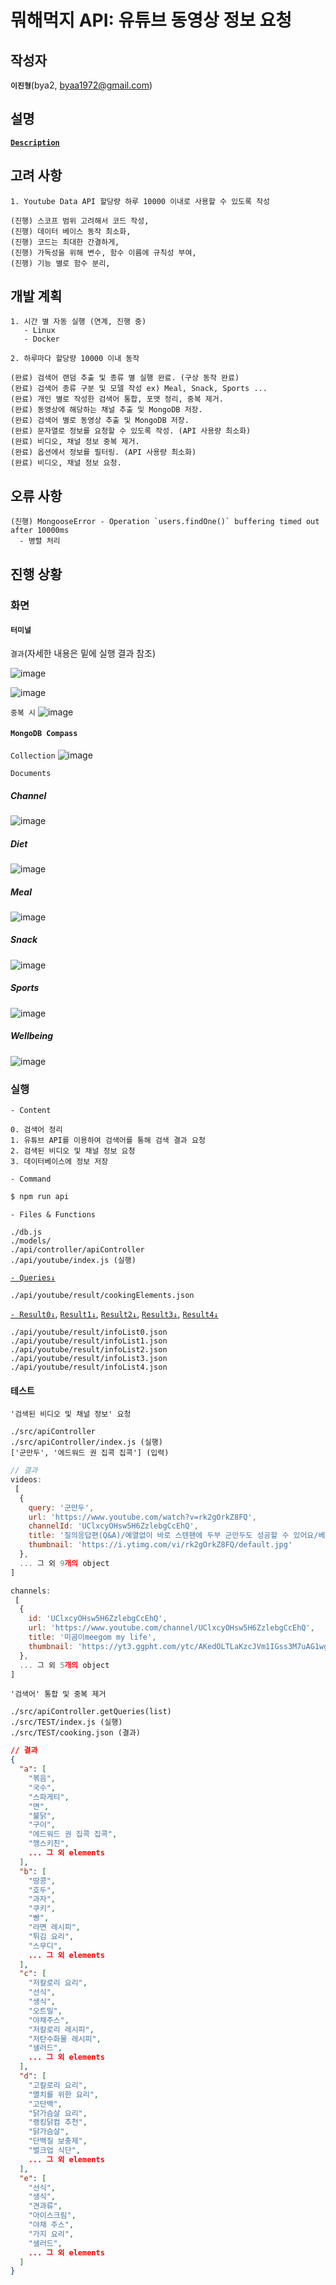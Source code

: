 # **뭐해먹지 API: 유튜브 동영상 정보 요청**

## **작성자**
**`이진형`**(bya2, byaa1972@gmail.com)

## **설명**
[**`Description`**]()

## **고려 사항**
```
1. Youtube Data API 할당량 하루 10000 이내로 사용할 수 있도록 작성

(진행) 스코프 범위 고려해서 코드 작성,
(진행) 데이터 베이스 동작 최소화,
(진행) 코드는 최대한 간결하게,
(진행) 가독성을 위해 변수, 함수 이름에 규칙성 부여,
(진행) 기능 별로 함수 분리,
```

## **개발 계획**
```
1. 시간 별 자동 실행 (연계, 진행 중)
   - Linux
   - Docker

2. 하루마다 할당량 10000 이내 동작

(완료) 검색어 랜덤 추출 및 종류 별 실행 완료. (구상 동작 완료)
(완료) 검색어 종류 구분 및 모델 작성 ex) Meal, Snack, Sports ...
(완료) 개인 별로 작성한 검색어 통합, 포맷 정리, 중복 제거.
(완료) 동영상에 해당하는 채널 추출 및 MongoDB 저장.
(완료) 검색어 별로 동영상 추출 및 MongoDB 저장.
(완료) 문자열로 정보를 요청할 수 있도록 작성. (API 사용량 최소화)
(완료) 비디오, 채널 정보 중복 제거.
(완료) 옵션에서 정보를 필터링. (API 사용량 최소화)
(완료) 비디오, 채널 정보 요청.
```

## **오류 사항**
```
(진행) MongooseError - Operation `users.findOne()` buffering timed out after 10000ms
  - 병렬 처리
```

## **진행 상황**

### **화면**

#### **`터미널`**

`결과`(자세한 내용은 밑에 실행 결과 참조)

![image](https://user-images.githubusercontent.com/61080445/133105463-45d51997-054a-475a-b3fe-7b2b3e4174f4.png)

![image](https://user-images.githubusercontent.com/61080445/133105281-fc314fb9-cdd5-4d1b-b09b-b2844da1977b.png)

`중복 시`
![image](https://user-images.githubusercontent.com/61080445/133105672-f072b544-7069-4049-b4e4-cd544931dc53.png)

#### **`MongoDB Compass`**

`Collection`
![image](https://user-images.githubusercontent.com/61080445/133109438-4fb22c84-ac0e-436c-bd28-aa8ba73d84fe.png)

`Documents`  
##### Channel
![image](https://user-images.githubusercontent.com/61080445/133109655-1783465d-b882-4dc5-93df-fa5fd930becf.png)

##### Diet
![image](https://user-images.githubusercontent.com/61080445/133109736-c1b0e1d1-967d-4f97-8862-856d11140ab8.png)

##### Meal
![image](https://user-images.githubusercontent.com/61080445/133109844-b1ce35f8-be37-416a-87d6-c9dd107283bc.png)

##### Snack
![image](https://user-images.githubusercontent.com/61080445/133110108-51c5e868-9136-4470-814a-02e9608a7359.png)

##### Sports
![image](https://user-images.githubusercontent.com/61080445/133110221-cc35ec16-9e5f-419b-bdd6-b147016c9203.png)

##### Wellbeing
![image](https://user-images.githubusercontent.com/61080445/133110366-702847a8-b723-42c1-a069-b88aa8d50627.png)

### **실행**

`- Content`
```
0. 검색어 정리
1. 유튜브 API를 이용하여 검색어를 통해 검색 결과 요청
2. 검색된 비디오 및 채널 정보 요청
3. 데이터베이스에 정보 저장
```

`- Command`
```sh
$ npm run api
```

`- Files & Functions`
```
./db.js
./models/
./api/controller/apiController
./api/youtube/index.js (실행)
```

[`- Queries↓`](https://github.com/KNUT-Mohaemookji/mohaemookji/blob/main/api/youtube/result/cookingElements.json)
```
./api/youtube/result/cookingElements.json
```

[`- Result0↓`](https://github.com/KNUT-Mohaemookji/mohaemookji/blob/main/api/youtube/result/infoList0.json),
[`Result1↓`](https://github.com/KNUT-Mohaemookji/mohaemookji/blob/main/api/youtube/result/infoList1.json),
[`Result2↓`](https://github.com/KNUT-Mohaemookji/mohaemookji/blob/main/api/youtube/result/infoList2.json),
[`Result3↓`](https://github.com/KNUT-Mohaemookji/mohaemookji/blob/main/api/youtube/result/infoList3.json),
[`Result4↓`](https://github.com/KNUT-Mohaemookji/mohaemookji/blob/main/api/youtube/result/infoList4.json)
```
./api/youtube/result/infoList0.json
./api/youtube/result/infoList1.json
./api/youtube/result/infoList2.json
./api/youtube/result/infoList3.json
./api/youtube/result/infoList4.json
```

#### **테스트**
`'검색된 비디오 및 채널 정보' 요청`
```
./src/apiController
./src/apiController/index.js (실행)
['군만두', '에드워드 권 집콕 집콕'] (입력)
```
```js
// 결과
videos:
 [
  {
    query: '군만두',
    url: 'https://www.youtube.com/watch?v=rk2gOrkZ8FQ',
    channelId: 'UClxcyOHsw5H6ZzlebgCcEhQ',
    title: '질의응답편(Q&A)/예열없이 바로 스텐팬에 두부 군만두도 성공할 수 있어요/베이컨 프렌치토스트 /두부구이 바삭군만두 /새우브로콜리 볶음밥',
    thumbnail: 'https://i.ytimg.com/vi/rk2gOrkZ8FQ/default.jpg'
  },
  ... 그 외 9개의 object
]

channels:
 [
  {
    id: 'UClxcyOHsw5H6ZzlebgCcEhQ',
    url: 'https://www.youtube.com/channel/UClxcyOHsw5H6ZzlebgCcEhQ',
    title: '미곰이meegom my life',
    thumbnail: 'https://yt3.ggpht.com/ytc/AKedOLTLaKzcJVm1IGss3M7uAG1wga-pWk2z8AurLSnMyA=s88-c-k-c0x00ffffff-no-rj'
  },
  ... 그 외 5개의 object
]
```

`'검색어' 통합 및 중복 제거`
```
./src/apiController.getQueries(list)
./src/TEST/index.js (실행)
./src/TEST/cooking.json (결과)
```
```json
// 결과
{
  "a": [
    "볶음",
    "국수",
    "스파게티",
    "면",
    "불닭",
    "구이",
    "에드워드 권 집콕 집콕",
    "깽스키친",
    ... 그 외 elements
  ],
  "b": [
    "땅콩",
    "호두",
    "과자",
    "쿠키",
    "빵",
    "라면 레시피",
    "튀김 요리",
    "스무디",
    ... 그 외 elements
  ],
  "c": [
    "저칼로리 요리",
    "선식",
    "생식",
    "오트밀",
    "야채주스",
    "저칼로리 레시피",
    "저탄수화물 레시피",
    "샐러드",
    ... 그 외 elements
  ],
  "d": [
    "고칼로리 요리",
    "멸치를 위한 요리",
    "고단백",
    "닭가슴살 요리",
    "랭킹닭컴 추천",
    "닭가슴살",
    "단백질 보충제",
    "벌크업 식단",
    ... 그 외 elements
  ],
  "e": [
    "선식",
    "생식",
    "견과류",
    "아이스크림",
    "야채 주스",
    "가지 요리",
    "샐러드",
    ... 그 외 elements
  ]
}
```

